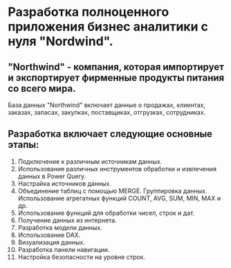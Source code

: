 # Разработка полноценного приложения бизнес аналитики с нуля "Nordwind".
## "Northwind" - компания, которая импортирует и экспортирует фирменные продукты питания со всего мира. 
База данных "Northwind" включает данные о продажах, клиентах, заказах, запасах, закупках, поставщиках, отгрузках, сотрудниках.
## Разработка включает следующие основные этапы:
1. Подключение к различным источникам данных.
2. Использование различных инструментов обработки и извлечения данных в Power Query.
3. Настрайка источников данных.
4. Объединение таблиц с помощью MERGE. Группировка данных. Использование агрегатных функций COUNT, AVG, SUM, MIN, MAX и др.
5. Использование функций для обработки чисел, строк и дат.
6. Получение данных из интернета.
7. Разработка модели данных.
8. Использование DAX.
9. Визуализация данных.
10. Разработка панели навигации.
11. Настройка безопасности на уровне строк.
